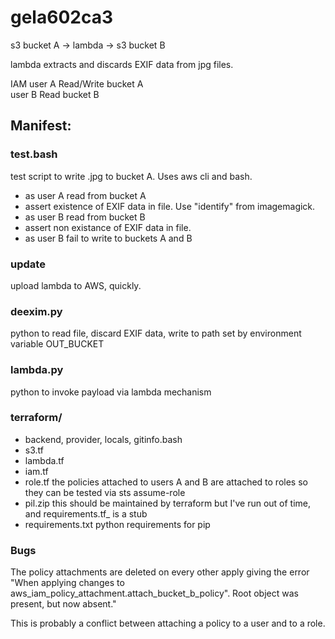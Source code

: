 # gela602ca3

s3 bucket A -> lambda -> s3 bucket B

lambda extracts and discards EXIF data from jpg files.

IAM user A Read/Write bucket A<br>
    user B Read bucket B

## Manifest:
### test.bash
test script to write .jpg to bucket A.  Uses aws cli and bash.

* as user A read from bucket A<br>
* assert existence of EXIF data in file.  Use "identify" from imagemagick.<br>
* as user B read from bucket B<br>
* assert non existance of EXIF data in file.<br>
* as user B fail to write to buckets A and B 

### update
upload lambda to AWS, quickly.

### deexim.py <file>
python to read file, discard EXIF data, write to path set by environment variable OUT_BUCKET

### lambda.py
python to invoke payload via lambda mechanism

### terraform/
* backend, provider, locals, gitinfo.bash
* s3.tf
* lambda.tf
* iam.tf
* role.tf   the policies attached to users A and B are attached to roles so they can
be tested via sts assume-role
* pil.zip   this should be maintained by terraform but I've run out of time, and requirements.tf_ is a stub
* requirements.txt python requirements for pip

    
### Bugs
The policy attachments are deleted on every other apply giving the
error "When applying changes to aws_iam_policy_attachment.attach_bucket_b_policy". Root object was present, but now absent."

This is probably a conflict between attaching a policy to a user and to a role.
 